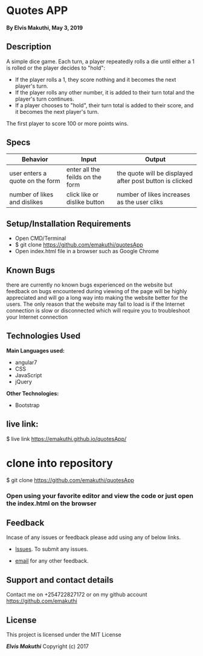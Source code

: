 # Quotes APP

#### By **Elvis Makuthi, May 3, 2019**

## Description

A simple dice game. Each turn, a player repeatedly rolls a die until either a 1 is rolled or the player decides to "hold":

* If the player rolls a 1, they score nothing and it becomes the next player's turn.
* If the player rolls any other number, it is added to their turn total and the player's turn continues.
* If a player chooses to "hold", their turn total is added to their score, and it becomes the next player's turn.

The first player to score 100 or more points wins.

## Specs

 | Behavior                                       |  Input | Output    |
 | ---------------------------------------------- | ------ | --------- |
 | user enters a quote on the form  | enter all the feilds on the form      | the quote will be displayed after post button is clicked     |
 | number of likes and dislikes | click like or dislike button      | number of likes increases as the user cliks    |

## Setup/Installation Requirements

* Open CMD/Terminal
* $ git clone https://github.com/emakuthi/quotesApp
* Open index.html file in a browser such as Google Chrome

## Known Bugs

there are currently no known bugs experienced on the website but feedback on bugs encountered during viewing of the page will be highly appreciated and will go a long way into making the website better for the users. The only reason that the website may fail to load is if the Internet connection is slow or disconnected which will require you to troubleshoot your Internet connection

## Technologies Used

**Main Languages used:**

* angular7
* CSS
* JavaScript
* jQuery

**Other Technologies:**

* Bootstrap

## live link:

$ live link https://emakuthi.github.io/quotesApp/

# clone into repository

$ git clone https://github.com/emakuthi/quotesApp
### Open using your favorite editor and view the code or just open the index.html on the browser

## Feedback

Incase of any issues or feedback please add using any of below links.

* [Issues](https://github.com/emakuthi/quotesApp/issues). To submit any issues.

* [email](emakuthi@gmail.com) for any other feedback.

## Support and contact details

 Contact me on +254722827172 or on my github account <https://github.com/emakuthi>


## License

This project is licensed under the MIT License

**_Elvis Makuthi_** Copyright (c) 2017